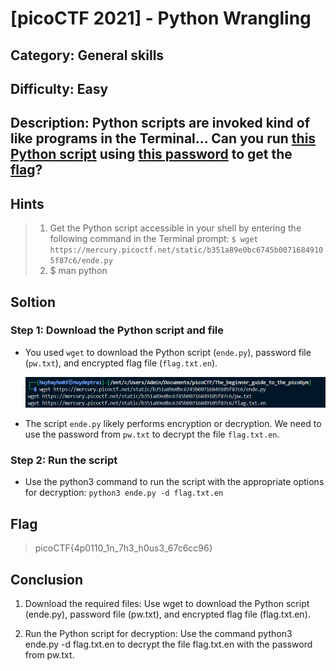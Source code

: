 # [picoCTF 2021] - Python Wrangling

## Category: General skills

## Difficulty: Easy

##  Description: Python scripts are invoked kind of like programs in the Terminal... Can you run [this Python script](https://mercury.picoctf.net/static/b351a89e0bc6745b00716849105f87c6/ende.py) using [this password](https://mercury.picoctf.net/static/b351a89e0bc6745b00716849105f87c6/pw.txt) to get the [flag](https://mercury.picoctf.net/static/b351a89e0bc6745b00716849105f87c6/flag.txt.en)?

## Hints
> 1. Get the Python script accessible in your shell by entering the following command in the Terminal prompt: `$ wget https://mercury.picoctf.net/static/b351a89e0bc6745b00716849105f87c6/ende.py`
> 2. $ man python

## Soltion

### Step 1: Download the Python script and file
- You used `wget` to download the Python script (`ende.py`), password file (`pw.txt`), and encrypted flag file (`flag.txt.en`).

    ![alt text](image/image13.png)

- The script `ende.py` likely performs encryption or decryption. We need to use the password from `pw.txt` to decrypt the file `flag.txt.en`.

### Step 2: Run the script
- Use the python3 command to run the script with the appropriate options for decryption: `python3 ende.py -d flag.txt.en`

## Flag
> picoCTF{4p0110_1n_7h3_h0us3_67c6cc96}

## Conclusion
1. Download the required files: Use wget to download the Python script (ende.py), password file (pw.txt), and encrypted flag file (flag.txt.en).

2. Run the Python script for decryption: Use the command python3 ende.py -d flag.txt.en to decrypt the file flag.txt.en with the password from pw.txt.